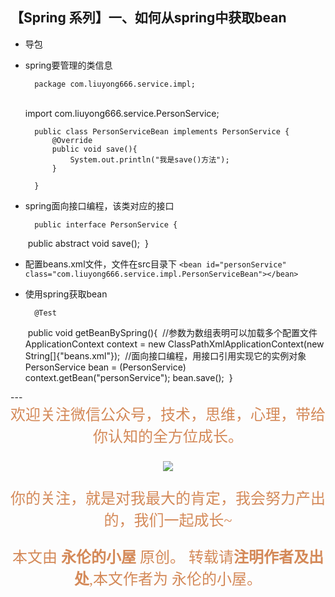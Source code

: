 ## 【Spring 系列】一、如何从spring中获取bean
- 导包
- spring要管理的类信息

		package com.liuyong666.service.impl;
	​	
		import com.liuyong666.service.PersonService;
		
		public class PersonServiceBean implements PersonService {
			@Override
			public void save(){
				System.out.println("我是save()方法");
			}
		
		}
- spring面向接口编程，该类对应的接口

		public interface PersonService {
	​		public abstract void save();
	​	}
- 配置beans.xml文件，文件在src目录下
```<bean id="personService" class="com.liuyong666.service.impl.PersonServiceBean"></bean>```

- 使用spring获取bean

		@Test
	​	public void getBeanBySpring(){
	​		//参数为数组表明可以加载多个配置文件
	​		ApplicationContext context = new ClassPathXmlApplicationContext(new String[]{"beans.xml"});
	​		//面向接口编程，用接口引用实现它的实例对象
	​		PersonService bean = (PersonService) context.getBean("personService");
	​		bean.save();
	​	}



<p></p>
---
<center>

<div align="center" style="color: rgb(212, 137, 88); font-size: x-large; font-family: 楷体; ">欢迎关注微信公众号，技术，思维，心理，带给你认知的全方位成长。<br/>


![](https://ws1.sinaimg.cn/large/006tNbRwgy1fvibc07tuqj30hs07q0u7.jpg)


你的关注，就是对我最大的肯定，我会努力产出的，我们一起成长~ 

本文由 **永伦的小屋** 原创。
转载请**注明作者及出处**,本文作者为 永伦的小屋。

</div>
</center>